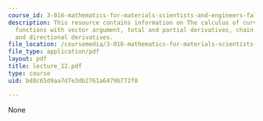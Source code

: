 ```yaml
---
course_id: 3-016-mathematics-for-materials-scientists-and-engineers-fall-2005
description: This resource contains information on The calculus of curves, scalar
  functions with vector argument, total and partial derivatives, chain rule and gradients
  and directional derivatives.
file_location: /coursemedia/3-016-mathematics-for-materials-scientists-and-engineers-fall-2005/bd8c65d9aa7d7e3db2761a6479b772f8_lecture_12.pdf
file_type: application/pdf
layout: pdf
title: lecture_12.pdf
type: course
uid: bd8c65d9aa7d7e3db2761a6479b772f8

---
```

None